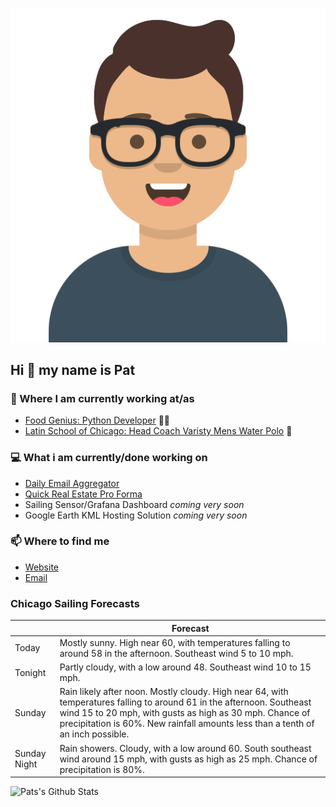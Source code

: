 [![Social banner for p-j-falconer](https://raw.githubusercontent.com/P-J-FALCONER/P-J-FALCONER/master/assets/avataaars.svg)](https://patfalconer.com/)
## Hi :wave: my name is Pat

### 💼 Where I am currently working at/as
- [Food Genius: Python Developer](https://getfoodgenius.com/) 🍔🐍
- [Latin School of Chicago: Head Coach Varisty Mens Water Polo](https://www.latinschool.org/) 🤽


### 💻 What i am currently/done working on
 - [Daily Email Aggregator](https://github.com/P-J-FALCONER/dott_daily_mail)
 - [Quick Real Estate Pro Forma](https://github.com/P-J-FALCONER/henry)
 - Sailing Sensor/Grafana Dashboard *coming very soon*
 - Google Earth KML Hosting Solution *coming very soon*

### 📫 Where to find me
 - [Website](https://patfalconer.com/)
 - [Email](mailto:patrick.j.falconer@gmail.com)


### Chicago Sailing Forecasts
|   | Forecast  |
|---|---|
| Today | Mostly sunny. High near 60, with temperatures falling to around 58 in the afternoon. Southeast wind 5 to 10 mph. |
| Tonight | Partly cloudy, with a low around 48. Southeast wind 10 to 15 mph. |
| Sunday | Rain likely after noon. Mostly cloudy. High near 64, with temperatures falling to around 61 in the afternoon. Southeast wind 15 to 20 mph, with gusts as high as 30 mph. Chance of precipitation is 60%. New rainfall amounts less than a tenth of an inch possible. |
| Sunday Night | Rain showers. Cloudy, with a low around 60. South southeast wind around 15 mph, with gusts as high as 25 mph. Chance of precipitation is 80%. |

![Pats's Github Stats](https://github-readme-stats.vercel.app/api?username=p-j-falconer&show_icons=true&theme=radical)
